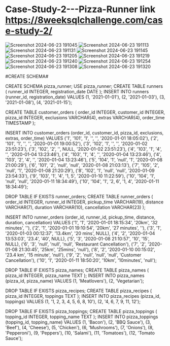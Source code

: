 # Case-Study-2---Pizza-Runner link https://8weeksqlchallenge.com/case-study-2/


![Screenshot 2024-06-23 191045](https://github.com/susmitagupta10/Case-Study-2---Pizza-Runner/assets/166834605/a699a55e-92c4-444b-b431-764c59e9f0ba)
![Screenshot 2024-06-23 191113](https://github.com/susmitagupta10/Case-Study-2---Pizza-Runner/assets/166834605/8a7595b5-9b1b-414e-a7a0-3b03ff764033)
![Screenshot 2024-06-23 191131](https://github.com/susmitagupta10/Case-Study-2---Pizza-Runner/assets/166834605/c0d1bb11-29c0-4df5-8e6c-61c69085327f)
![Screenshot 2024-06-23 191145](https://github.com/susmitagupta10/Case-Study-2---Pizza-Runner/assets/166834605/35808ef7-f738-4657-80f4-e3b216d7ecef)
![Screenshot 2024-06-23 191205](https://github.com/susmitagupta10/Case-Study-2---Pizza-Runner/assets/166834605/8f6f9dd1-8f4e-48e6-9cfd-6f683ff485c7)
![Screenshot 2024-06-23 191219](https://github.com/susmitagupta10/Case-Study-2---Pizza-Runner/assets/166834605/8984df37-4574-4299-8a02-f19c045ec13f)
![Screenshot 2024-06-23 191240](https://github.com/susmitagupta10/Case-Study-2---Pizza-Runner/assets/166834605/89d49356-163e-4a26-bd2b-062d568e115b)
![Screenshot 2024-06-23 191254](https://github.com/susmitagupta10/Case-Study-2---Pizza-Runner/assets/166834605/87809318-a862-4c3a-b78d-ea9ca01a2529)
![Screenshot 2024-06-23 191308](https://github.com/susmitagupta10/Case-Study-2---Pizza-Runner/assets/166834605/a55aef9d-7e98-4471-90d7-af936e976507)
![Screenshot 2024-06-23 191320](https://github.com/susmitagupta10/Case-Study-2---Pizza-Runner/assets/166834605/5d0c8801-6d3b-44bc-a337-f52c26f13179)

#CREATE SCHEMA#

CREATE SCHEMA pizza_runner;
USE pizza_runner;
CREATE TABLE runners (
  runner_id INTEGER,
  registration_date DATE
);
INSERT INTO runners
  (runner_id, registration_date)
VALUES
  (1, '2021-01-01'),
  (2, '2021-01-03'),
  (3, '2021-01-08'),
  (4, '2021-01-15');



CREATE TABLE customer_orders (
  order_id INTEGER,
  customer_id INTEGER,
  pizza_id INTEGER,
  exclusions VARCHAR(4),
  extras VARCHAR(4),
  order_time TIMESTAMP
);

INSERT INTO customer_orders
  (order_id, customer_id, pizza_id, exclusions, extras, order_time)
VALUES
  ('1', '101', '1', '', '', '2020-01-01 18:05:02'),
  ('2', '101', '1', '', '', '2020-01-01 19:00:52'),
  ('3', '102', '1', '', '', '2020-01-02 23:51:23'),
  ('3', '102', '2', '', NULL, '2020-01-02 23:51:23'),
  ('4', '103', '1', '4', '', '2020-01-04 13:23:46'),
  ('4', '103', '1', '4', '', '2020-01-04 13:23:46'),
  ('4', '103', '2', '4', '', '2020-01-04 13:23:46'),
  ('5', '104', '1', 'null', '1', '2020-01-08 21:00:29'),
  ('6', '101', '2', 'null', 'null', '2020-01-08 21:03:13'),
  ('7', '105', '2', 'null', '1', '2020-01-08 21:20:29'),
  ('8', '102', '1', 'null', 'null', '2020-01-09 23:54:33'),
  ('9', '103', '1', '4', '1, 5', '2020-01-10 11:22:59'),
  ('10', '104', '1', 'null', 'null', '2020-01-11 18:34:49'),
  ('10', '104', '1', '2, 6', '1, 4', '2020-01-11 18:34:49');


DROP TABLE IF EXISTS runner_orders;
CREATE TABLE runner_orders (
  order_id INTEGER,
  runner_id INTEGER,
  pickup_time VARCHAR(19),
  distance VARCHAR(7),
  duration VARCHAR(10),
  cancellation VARCHAR(23)
);

INSERT INTO runner_orders
  (order_id, runner_id, pickup_time, distance, duration, cancellation)
VALUES
  ('1', '1', '2020-01-01 18:15:34', '20km', '32 minutes', ''),
  ('2', '1', '2020-01-01 19:10:54', '20km', '27 minutes', ''),
  ('3', '1', '2020-01-03 00:12:37', '13.4km', '20 mins', NULL),
  ('4', '2', '2020-01-04 13:53:03', '23.4', '40', NULL),
  ('5', '3', '2020-01-08 21:10:57', '10', '15', NULL),
  ('6', '3', 'null', 'null', 'null', 'Restaurant Cancellation'),
  ('7', '2', '2020-01-08 21:30:45', '25km', '25mins', 'null'),
  ('8', '2', '2020-01-10 00:15:02', '23.4 km', '15 minute', 'null'),
  ('9', '2', 'null', 'null', 'null', 'Customer Cancellation'),
  ('10', '1', '2020-01-11 18:50:20', '10km', '10minutes', 'null');


DROP TABLE IF EXISTS pizza_names;
CREATE TABLE pizza_names (
  pizza_id INTEGER,
  pizza_name TEXT
);
INSERT INTO pizza_names
  (pizza_id, pizza_name)
VALUES
  (1, 'Meatlovers'),
  (2, 'Vegetarian');


DROP TABLE IF EXISTS pizza_recipes;
CREATE TABLE pizza_recipes (
  pizza_id INTEGER,
  toppings TEXT
);
INSERT INTO pizza_recipes
  (pizza_id, toppings)
VALUES
  (1, '1, 2, 3, 4, 5, 6, 8, 10'),
  (2, '4, 6, 7, 9, 11, 12');


DROP TABLE IF EXISTS pizza_toppings;
CREATE TABLE pizza_toppings (
  topping_id INTEGER,
  topping_name TEXT
);
INSERT INTO pizza_toppings
  (topping_id, topping_name)
VALUES
  (1, 'Bacon'),
  (2, 'BBQ Sauce'),
  (3, 'Beef'),
  (4, 'Cheese'),
  (5, 'Chicken'),
  (6, 'Mushrooms'),
  (7, 'Onions'),
  (8, 'Pepperoni'),
  (9, 'Peppers'),
  (10, 'Salami'),
  (11, 'Tomatoes'),
  (12, 'Tomato Sauce');




